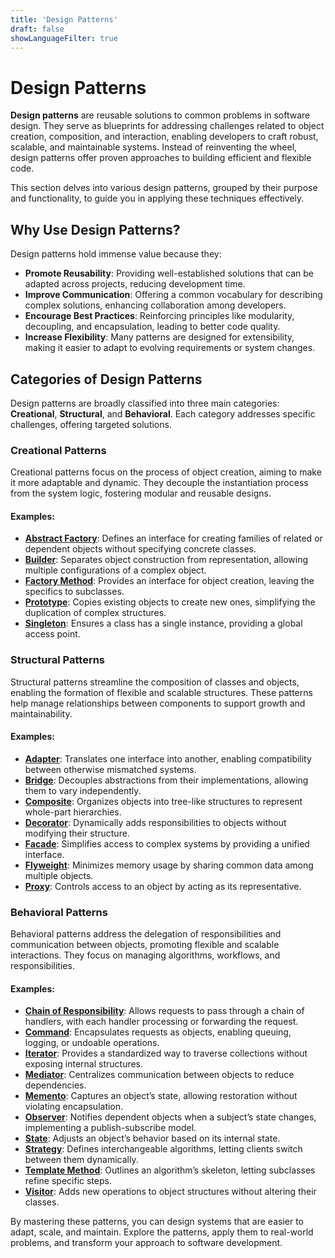 ```yaml
---
title: 'Design Patterns'
draft: false
showLanguageFilter: true
---
```


# Design Patterns

**Design patterns** are reusable solutions to common problems in software design. They serve as blueprints for addressing challenges related to object creation, composition, and interaction, enabling developers to craft robust, scalable, and maintainable systems. Instead of reinventing the wheel, design patterns offer proven approaches to building efficient and flexible code.

This section delves into various design patterns, grouped by their purpose and functionality, to guide you in applying these techniques effectively.

## Why Use Design Patterns?

Design patterns hold immense value because they:

- **Promote Reusability**: Providing well-established solutions that can be adapted across projects, reducing development time.
- **Improve Communication**: Offering a common vocabulary for describing complex solutions, enhancing collaboration among developers.
- **Encourage Best Practices**: Reinforcing principles like modularity, decoupling, and encapsulation, leading to better code quality.
- **Increase Flexibility**: Many patterns are designed for extensibility, making it easier to adapt to evolving requirements or system changes.

## Categories of Design Patterns

Design patterns are broadly classified into three main categories: **Creational**, **Structural**, and **Behavioral**. Each category addresses specific challenges, offering targeted solutions.

### Creational Patterns

Creational patterns focus on the process of object creation, aiming to make it more adaptable and dynamic. They decouple the instantiation process from the system logic, fostering modular and reusable designs.

#### Examples:
- **[Abstract Factory](/docs/design-patterns/creational/abstract-factory)**: Defines an interface for creating families of related or dependent objects without specifying concrete classes.
- **[Builder](/docs/design-patterns/creational/builder)**: Separates object construction from representation, allowing multiple configurations of a complex object.
- **[Factory Method](/docs/design-patterns/creational/factory-method)**: Provides an interface for object creation, leaving the specifics to subclasses.
- **[Prototype](/docs/design-patterns/creational/prototype)**: Copies existing objects to create new ones, simplifying the duplication of complex structures.
- **[Singleton](/docs/design-patterns/creational/singleton)**: Ensures a class has a single instance, providing a global access point.

### Structural Patterns

Structural patterns streamline the composition of classes and objects, enabling the formation of flexible and scalable structures. These patterns help manage relationships between components to support growth and maintainability.

#### Examples:
- **[Adapter](/design-patterns/structural/adapter)**: Translates one interface into another, enabling compatibility between otherwise mismatched systems.
- **[Bridge](/design-patterns/structural/bridge)**: Decouples abstractions from their implementations, allowing them to vary independently.
- **[Composite](/design-patterns/structural/composite)**: Organizes objects into tree-like structures to represent whole-part hierarchies.
- **[Decorator](/design-patterns/structural/decorator)**: Dynamically adds responsibilities to objects without modifying their structure.
- **[Facade](/design-patterns/structural/facade)**: Simplifies access to complex systems by providing a unified interface.
- **[Flyweight](/design-patterns/structural/flyweight)**: Minimizes memory usage by sharing common data among multiple objects.
- **[Proxy](/design-patterns/structural/proxy)**: Controls access to an object by acting as its representative.

### Behavioral Patterns

Behavioral patterns address the delegation of responsibilities and communication between objects, promoting flexible and scalable interactions. They focus on managing algorithms, workflows, and responsibilities.

#### Examples:
- **[Chain of Responsibility](/design-patterns/behavioral/chain-of-responsibility)**: Allows requests to pass through a chain of handlers, with each handler processing or forwarding the request.
- **[Command](/design-patterns/behavioral/command)**: Encapsulates requests as objects, enabling queuing, logging, or undoable operations.
- **[Iterator](/design-patterns/behavioral/iterator)**: Provides a standardized way to traverse collections without exposing internal structures.
- **[Mediator](/design-patterns/behavioral/mediator)**: Centralizes communication between objects to reduce dependencies.
- **[Memento](/design-patterns/behavioral/memento)**: Captures an object’s state, allowing restoration without violating encapsulation.
- **[Observer](/design-patterns/behavioral/observer)**: Notifies dependent objects when a subject’s state changes, implementing a publish-subscribe model.
- **[State](/design-patterns/behavioral/state)**: Adjusts an object’s behavior based on its internal state.
- **[Strategy](/design-patterns/behavioral/strategy)**: Defines interchangeable algorithms, letting clients switch between them dynamically.
- **[Template Method](/design-patterns/behavioral/template-method)**: Outlines an algorithm’s skeleton, letting subclasses refine specific steps.
- **[Visitor](/design-patterns/behavioral/visitor)**: Adds new operations to object structures without altering their classes.

By mastering these patterns, you can design systems that are easier to adapt, scale, and maintain. Explore the patterns, apply them to real-world problems, and transform your approach to software development.


<!-- Consider adding a section on the historical context and evolution of design patterns in software engineering. -->
<!-- Include real-world examples and case studies to demonstrate the practical application of design patterns. -->
